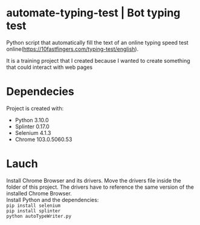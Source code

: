 # automate-typing-test | Bot typing test
Python script that automatically fill the text of an online typing speed test online(https://10fastfingers.com/typing-test/english). 

It is a training project that I created because I wanted to create something that could interact with web pages

# Dependecies
Project is created with:
- Python 3.10.0
- Splinter 0.17.0 
- Selenium 4.1.3
- Chrome 103.0.5060.53

# Lauch
Install Chrome Browser and its drivers. Move the drivers file inside the folder of this project. The drivers have to reference the same version of the installed Chrome Browser.<br>
Install Python and the dependencies:
<br>`pip install selenium`
<br>`pip install splinter`
<br>`python autoTypeWriter.py`




